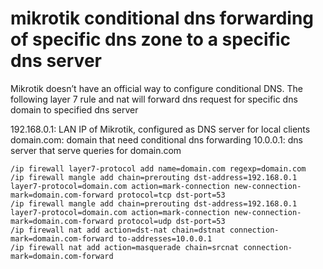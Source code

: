 # mikrotik conditional dns forwarding of specific dns zone to a specific dns server

Mikrotik doesn’t have an official way to configure conditional DNS. The following layer 7 rule and nat will forward dns request for specific dns domain to specified dns server

192.168.0.1: LAN IP of Mikrotik, configured as DNS server for local clients
domain.com: domain that need conditional dns forwarding
10.0.0.1: dns server that serve queries for domain.com

```
/ip firewall layer7-protocol add name=domain.com regexp=domain.com
/ip firewall mangle add chain=prerouting dst-address=192.168.0.1 layer7-protocol=domain.com action=mark-connection new-connection-mark=domain.com-forward protocol=tcp dst-port=53
/ip firewall mangle add chain=prerouting dst-address=192.168.0.1 layer7-protocol=domain.com action=mark-connection new-connection-mark=domain.com-forward protocol=udp dst-port=53
/ip firewall nat add action=dst-nat chain=dstnat connection-mark=domain.com-forward to-addresses=10.0.0.1
/ip firewall nat add action=masquerade chain=srcnat connection-mark=domain.com-forward
```


